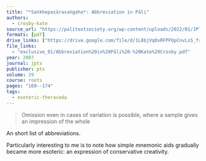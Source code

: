 ```yaml
---
title: "*Saṅkhepasārasaṅgaha*: Abbreviation in Pāli"
authors:
  - crosby-kate
source_url: "https://palitextsociety.org/wp-content/uploads/2022/01/JPTS_2007_XXIX.pdf"
formats: [pdf]
drive_links: ["https://drive.google.com/file/d/1L8bjVq0xRFPFOpCnvLsS_frh_rI0TGND/view?usp=drivesdk"]
file_links:
  - "exclusive_01/Abbreviation%20in%20Pāli%20-%20Kate%20Crosby.pdf"
year: 2007
journal: jpts
publisher: pts
volume: 29
course: roots
pages: "169--174"
tags:
  - esoteric-theravada
---
```


> Omission even in cases of variation is possible, where a sample gives an impression of the whole

An short list of abbreviations.

Particularly interesting to me is to note how simple mnemonic aids gradually became more esoteric: an expression of conservative creativity.

